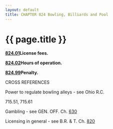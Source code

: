 ```yaml
---
layout: default 
title: CHAPTER 824 Bowling, Billiards and Pool
---
```


{{ page.title }}
================

[**824.01**](39e90b7d.html)**License fees.**

[**824.02**](39ed10ae.html)**Hours of operation.**

[**824.99**](39f10c8a.html)**Penalty.**

CROSS REFERENCES

Power to regulate bowling alleys - see Ohio R.C.

715.51, 715.61

Gambling - see GEN. OFF. Ch. [630](2e530852.html)

Licensing in general - see B.R. & T. Ch. [820](39767052.html)
